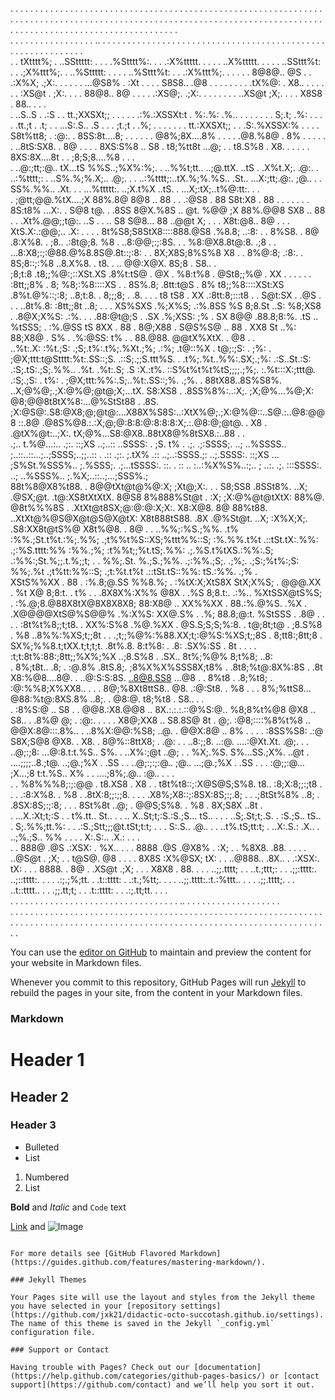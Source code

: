 
                                                                                                                                                                                                                                                                                                            
  .  . .  .  . .  .  . .  .  . .  .  . .  .  . .  .  . .  .  . .  .  . .  .  . .  .  . .  .  . .  .  . .  .  . .  .  . .  .  . .  .  . .  .  . .  .  . .  .  . .  .  . .  .  . .  .  . .  .  . .  .  . .  .  . .  .  . .  .  . .  .  . .  .  . .  .  . .  .  . .  .  . .  .  . .  .  . .  .  . .  .  . .  . 
   .       .    .   .      .    .  .       .       .       .       .    .   .      .       .  .    .       .       .       .       .    .   .      .       .       .    .  .     .       .      .  .     .       .      .  .       .       .       .       .    .  .     .       .      .  .     .       .  
     .  . .  .    .    . .  .    .  .  . .    . .    .  .    .  ..   .   .     . .    . .   .   .    .  .    .  .    .  .    .  . .  .   . .   . .    . .    .  .    .       . .   .  .    . .      .  .   . .     . .   .  .  . .    . .    .  .    .  .    .       . .   .  .    . .      .  .   . .      
 .       . tXtttt%; .      ..SSttttt:       .     .      .       .%Stttt%:.  .      .   .:X%ttttt. .     .       .       .       ..X%ttttt.  .      .     .      .  ..SSttt%t:      .   .   .;X%ttt%;.         .   ..%Sttttt:       .     .      .       .  ..%Sttt%t:      .   .   .:X%ttt%;.         .  . 
   .  . . 8@8@..  @S .  . .:X%X;  .;X:.  .     .    . .    .  ...@S8% . :Xt .   .  .  . S8S8.. .@8 .  .    .  .    .  .    .  . .tX%@: . X8..   .  .   .    . .   . :XS@t . ;X:. .    .   . 88@8..  8@ . .  .   . .:XS@;. .;X:. .  .   .    . .    .  .    ..XS@t   ;X;. .    .   . X8S8 .  88.. .  .   .   
  .     ..S..S . .:S .   . tt.;XXSXt;;     . .   .      .   .  .:%.:XSSXt:t   .         %:.%:   .%..    .   .   .   .   .   .  . S;.t;   .%:  .      .   .      .  .tt.;t . .t; .  .     ...S:.S..  .S .  .   .    ;t.;t . .%; .     .   .      .   .   . . tt.:XXSXt;;    .     . .S:.%XSSX:%       .    . 
    . . S8t%tt8; . :@:. . 8SS:8t....8; . .     .   .  .   .    @8%;8X....8% .   . .  . .@8.%8@  . 8% .    .   .   .   .   .   ..8tS:SX8. . 8@    .         .  .  . 8XS:S%8 .. S8     .    t8;%tt8t ...@; .       . t8.S%8 .  X8. .         .  .   .   .    8XS:8X....8t .    .    ;8;S;8....%8  . .    .    
  .   ..@:;tt;:@..  tX...tS %%S..;%X%:%;.   .    ..%%t;tt.. ..;@.ttX. ..tS .            .X%t.X;.  .@:.  .  ..:%tttt;:   .    ..S%.%;%.X;.. .@;.   . . ..:%tttt;:..tX.%;%.%S.. .St..    ...X:;tt;.@:.  ;@..  . .     SS%.%%.. .Xt. . . ...%ttttt:.       ..;X.t%X  ..tS.   .    ...X;:tX;..t%@:tt:.  .    .  
    . ;@tt;@@.%tX....;X 88%.8@  8@8 .. 88 .   . .:@S8 .  88  S8t:X8 .  88 .  . .  . . . . 8S:t8% ...X:.   . S@8    t@.     . .8SS 8@X.%8S .. @t.       %@@    ;X 88%.@@8 SX8 .. 88 .  . .Xt%.@@;;t@:. ..S .     . .. S8 S@8... 88     ..@@t    X;  . . . X8t:@8..  8@ .    .   . XtS.X:.:@@;.. .X:    .    .
  . . 8t%S8;S8StX8::::888.@S8 .%8.8; ..:8:  .  . 8%S8. . 8@ .8:X%8. . ;8..               .:8t@;8.   %8  . ..8:@@;:;:8S. .  . %8:@X8.8t@:8.  .;8 . . ...8:X8;:;:@88.@%8.8S@.8t::;:8: . . 8X;X8S;8%S%8    X8 .  .       8%@:8;  .:8:.  . 8S;8::;:%8      ..8.X%8. . t8.   .    .. @@:X@X. 8S;8  . S8..    .   
    ;8;t:8 .t8;;%@:;::XSt.XS .8%t:tS@  . @X  . %8:t%8 .  @St8;;%@ .  XX .  .  . .  .  .   :8tt;;8% .  8;  %8;:%8::::XS .  . 8S%.8; .8tt:t@S  . 8%    t8;;%8::::XSt:XS .8%t.@%::;:8;  ..8;t:8. . 8;;;8; . .8.    .  . . t8 tS8  . XX .:8tt:8;:::t8 .  . S@t:SX . .@S .  .  .  ..8t%.8: :8tt;;8t  ..8; .    . 
  . XS%SXS .%;X%S;  .:%.8SS  %S 8;8.St  ..S:   %8;XS8 . .8@X;X%S:  .:%.      .         . .88:@t@;S . .SX .%;XSS:   ;%    . SX 8@@ .88.8;8:%.  .tS .. %tSSS; . :%.@SS  tS 8XX .  88 .  8@;X88 .  S@S%S@ .. 88 .          XX8 St  ..%: 88;X8@ .  S%  .  .%:@SS:   t%   .     .  88.@88. @@tX%XtX. . @8 .  .   
 ..%t:.X: :%t.;S:  .;S;.t%:.t%;.%Xt.;%;  .:%; .t@::%X  . t@;:;S: . ;%: . ;@X;ttt:t@Stttt:%t:.SS::;S.  .::S;.;;S.ttt%S. . .t%;.%t..%%:.SX;.;%:  .:S..St.:S:  .:S;.tS:.;S;.%%.. .%t.  .%t:.S;   .S :X.:t%.   ::S%t%t%t%tS;;;;.;%;.  :.%t:::X:;ttt@.   .:S;.;S: . t%: . ;@X;ttt:%%:.S;..%t:.SS::;%.  .;%.     .
  88tX88..8S%S8%. ..X;@%@;.;X:@%@;@t@;X;...tX. S8:XS8 . .8SS%8%:..:X;.  ;X;@%...%@;X:   @8;@@8t8tX%8:...@%StSt88 . .8S.  ;X:@S@:.S8:@X8;@;@t@:...X88X%S8S:..:XtX%@;.;X:@%@::..S@.:..@8:@@8 ::.8@ .@8S%@8.:.:X;@;@:8:8:@:8:8:8:X;.:.@8:@;@t@. . X8 . .@tX%@t:..;X:.  tX;@%...S8:@X8..88tX8@%8tSX8.:..88 . .  
 .;.. t.%@...:..  .;:. ::;XS ..;..:: ..SSSS: . ;S. t% . .;. .;:SSSS;. ..; ..%SSSS.. ;..::..::...;..;SSSS;..;;..:: . .:: .;:. ;.tX% .:: ..;..:SSSS.;: ..;.SSSS:. ::;XS ... ;S%St.%SSS%.. ;.%SSS;.  .;...tSSSS:. ::. . :: .. :..:%X%S%..:;.. ;   ..:. .;. :::SSSS:. ..; ..%SSS%.. ;.%X;..::..;...;SSS%.;      
  88t%8@X8%t88. . 8@@tXt@t@%@:X; ;Xt@;X:. .  . S8;SS8   .8SSt8%. ..X; .@SX;@t. .t@:XS8tXtXtX.   8@S8    8%888%St@t . :X; ;X:@%@t@tXtX:   88%@.   @8t%%%8S . .XtXt@t8SX;@:@:@:X;X:.  X8:X@8.   8@  88%t88. ..XtXt@%@S@X@t@S@X@tX:   X8t888tS88.  .8X .@%St@t. ..X; :X%X;X;. .S8:XX8t@tS%@  X8t%@8. . 8@ .  . 
 ..%%;:%S.;%%.  .t% :%%.;St.t%t.:%;.%%;  .;t%%t%S::XS;%ttt%%::S;   :%.%%.t%t  .::tSt.tX:.%%:  .;:%S.tttt:%% :%%.;%; :t%%t;;%t.tS;.%%:  .;.%S.t%tXS.:%%:.S;  .:%%:;St.%;;.t.%;;t; . . %%;.St.   %.;S.;%%.  .;:%%.;S;. .;%;. .;S:;%t%:;S: %%;.%t .;t%tt:%%::S;  .;t:%t.t%t  .::tSt.tS::%%: tS.:%%.  .;% .     
    XStS%%XX  . 88 . :%.8;@.SS  %%8.%; . :%tX:X;XtS8X    StX;X%S;  . @@@.XX .  %t X@ 8;8:t. . t% .   .   .8X8X%:X%% @8X . .%S 8;8.t:. .:%..    %XtSSX@tS%S; . :%.@;8.@88X8tX@8X8X8X8; 88:X8@ .. XX%%XX  . 88.:%.@%S.  .%X .         .X@@@@XtS@%S@@%   .%:X%S:    XX@.S% . .%; 88.8;@:t. %StSSS . .8@ .  . . 
  . :8t%t%8;;t;t8.  . XX%:S%8 .%@.%XX .  @S.S;S;S;%:8. . t@;8t;t@ . ;8.S%8  . %8 ..8%%:%XS;t;;8t   .   . .;t;;%@%:%88.XX;t;:@%S:%XS;t;;8S   .  8;tt8:;8tt;8  . SX%;%%8.t;tXX.t;t;t;t. .8t%.8.   8:t%8: . .8: .SX%:SS .  8t . .  . .  :t;t:8t%:88:;8tt;;%X%;%X ..;8.S%8 . .SX.. 8t%;%@%  8;t%8;  ..8:        
    . 8%;t8t.. .8; .   :@.8% .8tS.8;.  ;8%X%X%SSS8X;t8% . .8t8;%t@:8X%:8S . .8t     X8:%@8....8@.         .   ..@:S:S:8S. ..8@8.SS8 ...@8 .  . 8%t8 . .8;%t8; . :@:%%8;X%XX8..   . .  . 8@;%8Xt8ttS8..  @8.   .:@:St8. . %8 .        .   . 8%;%ttS8... @88:%t@:8XS.8%  ..8;.  . @8:@. t8;%t8  . S8..  .  .  
  .   :8%S:@ .. S8 . .  @@8.:X8.@@8 .. 8X.:.:.:.::@%S:@..  %8;8%t%@8 @X8 .. S8..  . .8%@ @; . :@:. . . .    .   X8@;XX8 .. S8.8S@ 8t  . @;.    :@8;::::%8%t%8 .. @@X:8@:::.8%..      . ..8%X:@@:%S8;  ..@.  .   @@X:8@ .. 8% . .  .    .   :8SS%S8:  .:@ S8X;S@8 @X8. . X8.    . 8@%::8ttX8; . .@:         .
    . ..8:;;8. ..:@.   ....:@Xt.Xt.  .@;.  .  .  ..@;:;8: ...@:8.t:t.%S..  S%.   .  ..X%:;@t  ..@;       .    . %X;.%S.   S%...SS.;X%. ..@t .  ....;;;;..8.;t@. ..;@.;%X . .SS .  .     ..@;:;:;:@..  ;@..    ...;@.;%X . .SS .    .     . :@;;:@... ;X...;8 t:t.%S..  X% .  .  ....;8%;.@..  :@..  .  . .  
  .   . %8%%%8;:;:@@ .     t8.XS8  . X8  .      .  t8t%t8::;:X@S@S;S%8.   t8..        :8;X:8;;:;t8 .  .    .  .:8:X%8. . %8 .  .8tX:8;;:;;8.  .    .  . .X8%;X8::;:8SX:8S;:;.8; .   .    .;8tSt%8%  ..8;   .     .8SX:8S;:;:8;  .    . .   8St%8t  ..@;  . @@S;S%8. . %8 .          8X;S8X  ..8t  .         
    .  ...X.:Xt;t;:S  .  . t%.tt..  St..   . .    .. X..St;t;:S.:S.;S... tS..  .  . . ..S;.St;t;.S.     .      :S.;S..  tS..   . S;.%%;tt.%:    .   .    .:S.;Stt;;;@t.tSt;t:t;   .   .   . S:.S..  .@.. .   .   ..t%.tS;tt:t;    .      ..X:.S.:  .X.. . ..;%.;S..  %% .  .  .  .  X:.S:.. .X.:    . .  .  
  .     . 888@   .@S      .:XSX: . %X..  .     .   . 8888   .@S .@X8% . :X;     .     . %8X8.  .88. . .   . . ..@S@t . ;X;   . . t@S@.   @8 .     .    . . 8X8S   :X%@SX;   tX: .      .  ..@888.. .8X..       .  .:XSX:.  tX: .    .  .   8888. . 8@ .     .XS@t  .;X; .      .  . X8X8 .  88. .         . 
    .    ..;;.tttt;  . .   ..t.;ttt;:       .    .   .;;:tttt:. ..;::tttt:. . .    .    .:;.;%;tt.      .       .t::tttt: .      .:t.;%tt;.  . .     .    ..;;.tttt:.:t.:%ttt..    . .   .  .;;.tttt;.    . .      ..t::tttt..   .   .     .;;.tt;t;    .  . .t::tttt:    . .       .:;.tt;tt.    .  . .    
  .   .   . . .    .     .   .       . .  .   .     . .      .    .              .   .   .        .  .     .  .  .          .  .   .     .       .  .   .   .          .        .            ..         .     . .                 .    . .  .    . . .       .         .      .  .    .   .    .   .     .  
       .         .    .        .  .     .       . .    .  .    .    .   .  .  .    .   .  .  .  .      .  .         .   .  .     .     .   . .    .   .   .   . .  .        . .   .  . .  .      .  .      .      .  . .  .  . .    .        . .       . . .   . .   .   .  .   .  .        .    .    .    .
  . .   .  .  .     .   .  .        .     . . .     .       .    .    .     .   .    .      .     . .   .   .  .  .   .      . .   . .    .    .                  .  .  . .     .       .   .  .      .  .   .  .   .            .    .  . .      .  .             .   .      .      . .  .   .     .   .   




You can use the [editor on GitHub](https://github.com/jxk21/didactic-octo-succotash.github.io/edit/master/index.md) to maintain and preview the content for your website in Markdown files.

Whenever you commit to this repository, GitHub Pages will run [Jekyll](https://jekyllrb.com/) to rebuild the pages in your site, from the content in your Markdown files.

### Markdown

# Header 1
## Header 2
### Header 3

- Bulleted
- List

1. Numbered
2. List

**Bold** and _Italic_ and `Code` text

[Link](url) and ![Image](src)
```

For more details see [GitHub Flavored Markdown](https://guides.github.com/features/mastering-markdown/).

### Jekyll Themes

Your Pages site will use the layout and styles from the Jekyll theme you have selected in your [repository settings](https://github.com/jxk21/didactic-octo-succotash.github.io/settings). The name of this theme is saved in the Jekyll `_config.yml` configuration file.

### Support or Contact

Having trouble with Pages? Check out our [documentation](https://help.github.com/categories/github-pages-basics/) or [contact support](https://github.com/contact) and we’ll help you sort it out.
